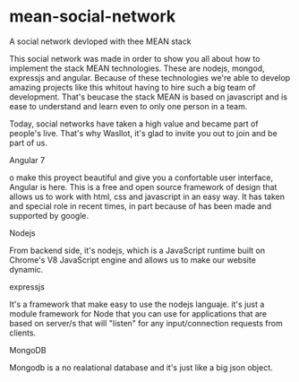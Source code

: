 # mean-social-network
A social network devloped with thee MEAN stack 

This social network was made in order to show you all about how to implement the stack MEAN technologies.
These are nodejs, mongod, expressjs and angular. Because of these technologies we're able to develop
amazing projects like this whitout having to hire such a big team of development. That's beucase the 
stack MEAN is based on javascript and is ease to understand and learn even to only one person in a team.

Today, social networks  have taken a high value and became part of people's live. That's why Wasllot, it's
glad to invite you out to join and be part of us.

Angular 7

o make this proyect beautiful and give you a confortable user interface, Angular is here. 
This is a free and open source framework of design that allows us to work with html, 
css and javascript in an easy way. It has taken and special role in recent times, in part
because of has been made and supported by google.

Nodejs

From backend side, it's nodejs, which is a JavaScript runtime built on Chrome's V8 JavaScript
engine and allows us to make our website dynamic.

expressjs

 It's a framework that make easy to use the nodejs languaje.  it's just a module framework for
 Node that you can use for applications that are based on server/s that will "listen" for any
 input/connection requests from clients.
 
 
MongoDB

Mongodb is a no realational database and it's just like a big json object.
